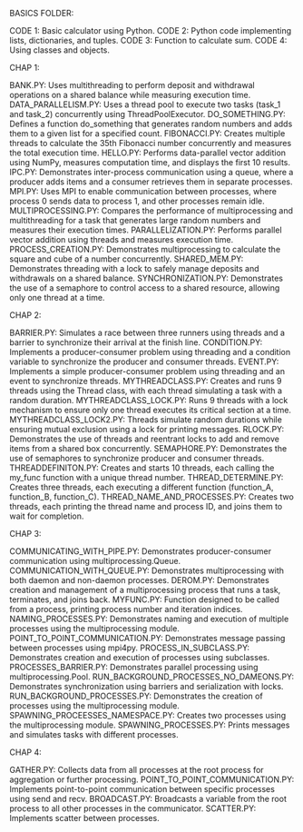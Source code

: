 BASICS FOLDER:

CODE 1: Basic calculator using Python.
CODE 2: Python code implementing lists, dictionaries, and tuples.
CODE 3: Function to calculate sum.
CODE 4: Using classes and objects.

CHAP 1:

BANK.PY: Uses multithreading to perform deposit and withdrawal operations on a shared balance while measuring execution time.
DATA_PARALLELISM.PY: Uses a thread pool to execute two tasks (task_1 and task_2) concurrently using ThreadPoolExecutor.
DO_SOMETHING.PY: Defines a function do_something that generates random numbers and adds them to a given list for a specified count.
FIBONACCI.PY: Creates multiple threads to calculate the 35th Fibonacci number concurrently and measures the total execution time.
HELLO.PY: Performs data-parallel vector addition using NumPy, measures computation time, and displays the first 10 results.
IPC.PY: Demonstrates inter-process communication using a queue, where a producer adds items and a consumer retrieves them in separate processes.
MPI.PY: Uses MPI to enable communication between processes, where process 0 sends data to process 1, and other processes remain idle.
MULTIPROCESSING.PY: Compares the performance of multiprocessing and multithreading for a task that generates large random numbers and measures their execution times.
PARALLELIZATION.PY: Performs parallel vector addition using threads and measures execution time.
PROCESS_CREATION.PY: Demonstrates multiprocessing to calculate the square and cube of a number concurrently.
SHARED_MEM.PY: Demonstrates threading with a lock to safely manage deposits and withdrawals on a shared balance.
SYNCHRONIZATION.PY: Demonstrates the use of a semaphore to control access to a shared resource, allowing only one thread at a time.

CHAP 2:

BARRIER.PY: Simulates a race between three runners using threads and a barrier to synchronize their arrival at the finish line.
CONDITION.PY: Implements a producer-consumer problem using threading and a condition variable to synchronize the producer and consumer threads.
EVENT.PY: Implements a simple producer-consumer problem using threading and an event to synchronize threads.
MYTHREADCLASS.PY: Creates and runs 9 threads using the Thread class, with each thread simulating a task with a random duration.
MYTHREADCLASS_LOCK.PY: Runs 9 threads with a lock mechanism to ensure only one thread executes its critical section at a time.
MYTHREADCLASS_LOCK2.PY: Threads simulate random durations while ensuring mutual exclusion using a lock for printing messages.
RLOCK.PY: Demonstrates the use of threads and reentrant locks to add and remove items from a shared box concurrently.
SEMAPHORE.PY: Demonstrates the use of semaphores to synchronize producer and consumer threads.
THREADDEFINITON.PY: Creates and starts 10 threads, each calling the my_func function with a unique thread number.
THREAD_DETERMINE.PY: Creates three threads, each executing a different function (function_A, function_B, function_C).
THREAD_NAME_AND_PROCESSES.PY: Creates two threads, each printing the thread name and process ID, and joins them to wait for completion.

CHAP 3:

COMMUNICATING_WITH_PIPE.PY: Demonstrates producer-consumer communication using multiprocessing.Queue.
COMMUNICATION_WITH_QUEUE.PY: Demonstrates multiprocessing with both daemon and non-daemon processes.
DEROM.PY: Demonstrates creation and management of a multiprocessing process that runs a task, terminates, and joins back.
MYFUNC.PY: Function designed to be called from a process, printing process number and iteration indices.
NAMING_PROCESSES.PY: Demonstrates naming and execution of multiple processes using the multiprocessing module.
POINT_TO_POINT_COMMUNICATION.PY: Demonstrates message passing between processes using mpi4py.
PROCESS_IN_SUBCLASS.PY: Demonstrates creation and execution of processes using subclasses.
PROCESSES_BARRIER.PY: Demonstrates parallel processing using multiprocessing.Pool.
RUN_BACKGROUND_PROCESSES_NO_DAMEONS.PY: Demonstrates synchronization using barriers and serialization with locks.
RUN_BACKGROUND_PROCESSES.PY: Demonstrates the creation of processes using the multiprocessing module.
SPAWNING_PROCEESSES_NAMESPACE.PY: Creates two processes using the multiprocessing module.
SPAWNING_PROCESSES.PY: Prints messages and simulates tasks with different processes.

CHAP 4:

GATHER.PY: Collects data from all processes at the root process for aggregation or further processing.
POINT_TO_POINT_COMMUNICATION.PY: Implements point-to-point communication between specific processes using send and recv.
BROADCAST.PY: Broadcasts a variable from the root process to all other processes in the communicator.
SCATTER.PY: Implements scatter between processes.
